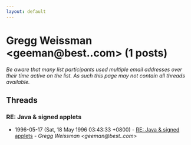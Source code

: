 ```yaml
---
layout: default
---
```


# Gregg Weissman <geeman@best..com> (1 posts)

_Be aware that many list participants used multiple email addresses over their time active on the list. As such this page may not contain all threads available._

## Threads

### RE: Java & signed applets
+ 1996-05-17 (Sat, 18 May 1996 03:43:33 +0800) - [RE: Java & signed applets](/archive/1996/05/aeb6812742e3b909a361369c7e92bcabec0129c873ccce75ce36fee4f1505e7c) - _Gregg Weissman \<geeman@best..com\>_

